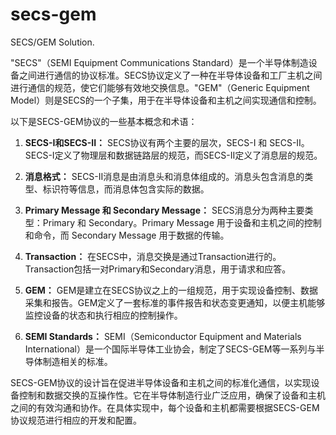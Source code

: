 # secs-gem
SECS/GEM Solution.

"SECS"（SEMI Equipment Communications Standard）是一个半导体制造设备之间进行通信的协议标准。SECS协议定义了一种在半导体设备和工厂主机之间进行通信的规范，使它们能够有效地交换信息。"GEM"（Generic Equipment Model）则是SECS的一个子集，用于在半导体设备和主机之间实现通信和控制。

以下是SECS-GEM协议的一些基本概念和术语：

1. **SECS-I和SECS-II：** SECS协议有两个主要的层次，SECS-I 和 SECS-II。SECS-I定义了物理层和数据链路层的规范，而SECS-II定义了消息层的规范。

2. **消息格式：** SECS-II消息是由消息头和消息体组成的。消息头包含消息的类型、标识符等信息，而消息体包含实际的数据。

3. **Primary Message 和 Secondary Message：** SECS消息分为两种主要类型：Primary 和 Secondary。Primary Message 用于设备和主机之间的控制和命令，而 Secondary Message 用于数据的传输。

4. **Transaction：** 在SECS中，消息交换是通过Transaction进行的。Transaction包括一对Primary和Secondary消息，用于请求和应答。

5. **GEM：** GEM是建立在SECS协议之上的一组规范，用于实现设备控制、数据采集和报告。GEM定义了一套标准的事件报告和状态变更通知，以便主机能够监控设备的状态和执行相应的控制操作。

6. **SEMI Standards：** SEMI（Semiconductor Equipment and Materials International）是一个国际半导体工业协会，制定了SECS-GEM等一系列与半导体制造相关的标准。

SECS-GEM协议的设计旨在促进半导体设备和主机之间的标准化通信，以实现设备控制和数据交换的互操作性。它在半导体制造行业广泛应用，确保了设备和主机之间的有效沟通和协作。在具体实现中，每个设备和主机都需要根据SECS-GEM协议规范进行相应的开发和配置。
